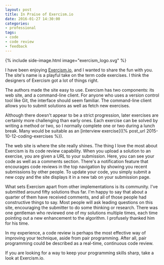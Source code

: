 ```yaml
---
layout: post
title: In Praise of Exercism.io
date: 2016-01-27 14:30:00
categories:
- professional
tags:
- code
- code review
- feedback
---
```


{% include side-image.html image="exercism_logo.svg" %}

I have been enjoying [Exercism.io](http://exercism.io), and I wanted to share
the fun with you. The site's name is a playful take on the term code exercises.
I think the designers of Exercism got a lot of things right.

The authors made the site easy to use. Exercism has two components: its web
site, and a command-line client. For anyone who uses a version control tool like
Git, the interface should seem familiar. The command-line client allows you to
submit solutions as well as fetch new exercises.

Although there doesn't appear to be a strict progression, later exercises are
certainly more challenging than early ones. Each exercise can be solved by
writing a method or two, so I normally complete one or two during a lunch break.
Many would be suitable as an [interview exercise]({% post_url 2015-10-12-coding-exercises %}).

The web site is where the site really shines. The thing I love the most about
Exercism is its code review capability. When you upload a solution to an
exercise, you are given a URL to your submission. Here, you can see your code as
well as a comments section. There's a notification feature that encourages code
reviews in the top navigation by showing you recent submissions by other people.
To update your code, you simply submit a new copy and the site displays it in a
new tab on your submission page.

What sets Exercism apart from other implementations is its community. I've
submitted around fifty solutions thus far. I'm happy to say that about a quarter
of them have received comments, and all of those people had constructive things
to say. Most people will ask leading questions on this site, encouraging the
submitter to do some thinking or research. There was one gentleman who reviewed
one of my solutions multiple times, each time pointing out a new enhancement to
the algorithm. I profusely thanked him for his time.

In my experience, a code review is perhaps the most effective way of improving
your technique, aside from pair programming. After all, pair programming could
be described as a real-time, continuous code review.

If you are looking for a way to keep your programming skills sharp, take a look
at Exercism.io.
